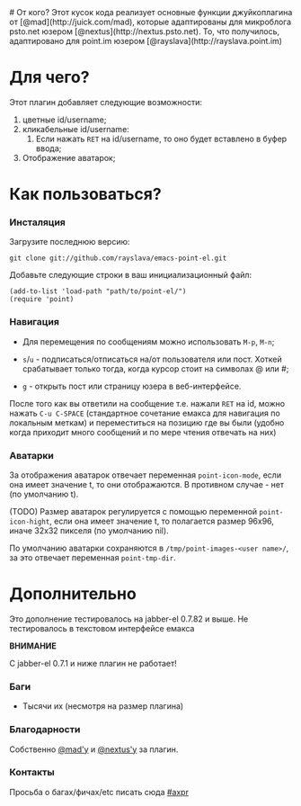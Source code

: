 <meta http-equiv="content-type" content="text/html; charset=utf-8" />
# От кого?
Этот кусок кода реализует основные функции джуйкоплагина от [@mad](http://juick.com/mad), которые адаптированы для микроблога psto.net юзером [@nextus](http://nextus.psto.net). То, что получилось, адаптировано для point.im юзером [@rayslava](http://rayslava.point.im)

# Для чего?

Этот плагин добавляет следующие возможности:

1. цветные id/username;
1. кликабельные id/username:
    1. Если нажать `RET` на id/username, то оно будет вставлено в буфер ввода;
1. Отображение аватарок;

# Как пользоваться?

### Инсталяция

Загрузите последнюю версию:

    git clone git://github.com/rayslava/emacs-point-el.git

Добавьте следующие строки в ваш инициализационный файл:

    (add-to-list 'load-path "path/to/point-el/")
    (require 'point)

### Навигация

- Для перемещения по сообщениям можно использовать `M-p`, `M-n`;

- `s`/`u` - подписаться/отписаться на/от пользователя или пост. Хоткей срабатывает только тогда, когда курсор стоит на символах @ или #;

- `g` - открыть пост или страницу юзера в веб-интерфейсе.

После того как вы ответили на сообщение т.е. нажали `RET` на id, можно нажать
`C-u C-SPACE` (стандартное сочетание емакса для навигация по локальным меткам) и
переместиться на позицию где вы были (удобно когда приходит много сообщений и
по мере чтения отвечать на них)

### Аватарки

За отображения аватарок отвечает переменная `point-icon-mode`, если она имеет
значение t, то они отображаются. В противном случае - нет (по умолчанию t).

(TODO) Размер аватарок регулируется с помощью переменной `point-icon-hight`, если она
имеет значение t, то полагается размер 96x96, иначе  32x32 пикселя (по
умолчанию nil).

По умолчанию аватарки сохраняются в `/tmp/point-images-<user name>/`, за
это отвечает переменная `point-tmp-dir`.

# Дополнительно

Это дополнение тестировалось на jabber-el 0.7.82 и выше.
Не тестировалось в текстовом интерфейсе емакса

**ВНИМАНИЕ**

C jabber-el 0.7.1 и ниже плагин не работает!

### Баги

- Тысячи их (несмотря на размер плагина)

### Благодарности

Собственно [@mad'у](http://juick.com/mad) и [@nextus'у](http://nextus.psto.net) за плагин.

### Контакты
Просьба о багах/фичах/etc писать сюда [#axpr](http://point.im/axpr)
